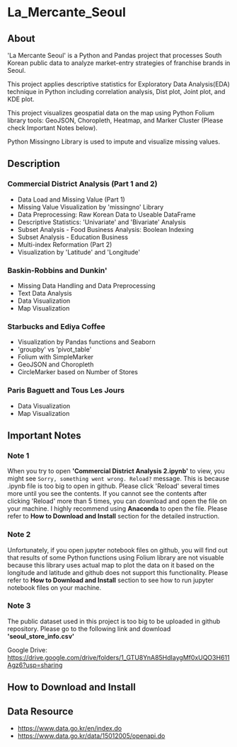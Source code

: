 # La_Mercante_Seoul

## About
'La Mercante Seoul' is a Python and Pandas project that processes South Korean public data to analyze market-entry strategies of franchise brands in Seoul.

This project applies descriptive statistics for Exploratory Data Analysis(EDA) technique in Python including correlation analysis, Dist plot, Joint plot, and KDE plot.

This project visualizes geospatial data on the map using Python Folium library tools: GeoJSON, Choropleth, Heatmap, and Marker Cluster (Please check Important Notes below). 

Python Missingno Library is used to impute and visualize missing values.


## Description
### Commercial District Analysis (Part 1 and 2)
* Data Load and Missing Value (Part 1)
* Missing Value Visualization by 'missingno' Library
* Data Preprocessing: Raw Korean Data to Useable DataFrame
* Descriptive Statistics: 'Univariate' and 'Bivariate' Analysis
* Subset Analysis - Food Business Analysis: Boolean Indexing
* Subset Analysis - Education Business
* Multi-index Reformation (Part 2)
* Visualization by 'Latitude' and 'Longitude'

### Baskin-Robbins and Dunkin'
* Missing Data Handling and Data Preprocessing
* Text Data Analysis
* Data Visualization
* Map Visualization

### Starbucks and Ediya Coffee
* Visualization by Pandas functions and Seaborn
* 'groupby' vs 'pivot_table'
* Folium with SimpleMarker
* GeoJSON and Choropleth
* CircleMarker based on Number of Stores

### Paris Baguett and Tous Les Jours
* Data Visualization
* Map Visualization

## Important Notes
### Note 1
When you try to open **'Commercial District Analysis 2.ipynb'** to view, you might see `Sorry, something went wrong. Reload?` message.
This is because .ipynb file is too big to open in github. Please click 'Reload' several times more until you see the contents.
If you cannot see the contents after clicking 'Reload' more than 5 times, you can download and open the file on your machine.
I highly recommend using **Anaconda** to open the file. Please refer to **How to Download and Install** section for the detailed instruction.

### Note 2
Unfortunately, if you open jupyter notebook files on github, you will find out that results of some Python functions using Folium library are not visuable because this library uses actual map to plot the data on it based on the longitude and latitude and github does not support this functionality. Please refer to **How to Download and Install** section to see how to run jupyter notebook files on your machine.


### Note 3
The public dataset used in this project is too big to be uploaded in github repository. 
Please go to the following link and download **'seoul_store_info.csv'**

Google Drive: https://drive.google.com/drive/folders/1_GTU8YnA85HdIaygMf0xUQO3H611Agz6?usp=sharing


## How to Download and Install

## Data Resource
* https://www.data.go.kr/en/index.do
* https://www.data.go.kr/data/15012005/openapi.do















